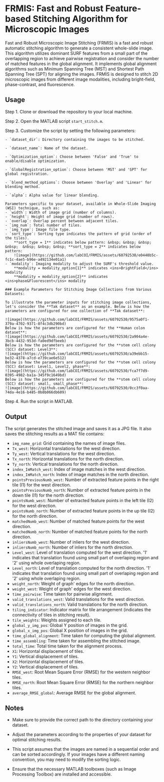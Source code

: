 # FRMIS: Fast and Robust Feature-based Stitching Algorithm for Microscopic Images

Fast and Robust Microscopic Image Stitching (FRMIS) is a fast and robust automatic stitching algorithm to generate a consistent whole-slide image. This algorithm utilizes dominant SURF features from a small part of the overlapping region to achieve pairwise registration and consider the number of matched features in the global alignment. It implements global alignment algorithms such as Minimum Spanning Tree (MST) and Shortest Path Spanning Tree (SPT) for aligning the images. FRMIS is designed to stitch 2D microscopic images from different image modalities, including bright-field, phase-contrast, and fluorescence. 

## Usage

 Step 1. Clone or download the repository to your local machine.

 Step 2. Open the MATLAB script `start_stitch.m`.

Step 3. Customize the script by setting the following parameters:

    - `dataset_dir`: Directory containing the images to be stitched.
    
    - `dataset_name`: Name of the dataset.
    
    - `Optimization_option`: Choose between 'False' and 'True' to enable/disable optimization.
    
    - `GlobalRegistration_option`: Choose between 'MST' and 'SPT' for global registration.
    
    - `blend_method_options`: Choose between 'Overlay' and 'Linear' for blending method.
    
    - `alpha`: Alpha value for linear blending.
    
    Parameters specific to your dataset, available in Whole-Slide Imaging (WSI) technique, such as:
    - `width`: Width of image grid (number of columns).
    - `height`: Height of image grid (number of rows).
    - `overlap`: Overlap percent between adjacent tiles.
    - `img_num`: Total number of tiles.
    - `img_type`: Image file type.
    - `sort_type`: Sorting type indicates the pattern of grid (order of the tiles).  
        **sort_type = 1** indicates below pattern: &nbsp; &nbsp; &nbsp; &nbsp;  &nbsp; &nbsp; &nbsp; **sort_type = 2** indicates below pattern:
        ![image](https://github.com/labCOI/FRMIS/assets/60792530/e0440b5c-fc1c-4ae5-b96e-a492134e01a1)
    - `modality`: Imaging modality to adjust the SURF's threshold value.   
        **modality = modality_option{1}** indicates <ins>BrightField</ins> modality  
        **modality = modality_option{2}** indicates <ins>phase&Fluorescent</ins> modality
   
    ### Example Parameters for Stitching Image Collections from Various Datasets:

    To illustrate the parameter inputs for stitching image collections, let's consider the **Tak dataset** as an example. Below is how the parameters are configured for one collection of **Tak dataset**:

    ![image](https://github.com/labCOI/FRMIS/assets/60792530/9575a0f1-379a-4702-9371-8f4c3db290bd) 
    Below is how the parameters are configured for the **Human colon dataset**: 
    ![image](https://github.com/labCOI/FRMIS/assets/60792530/2a904a4e-3bcb-4432-953d-fa0ed9dfbeeb) 
    Below is how the parameters are configured for the **stem cell colony (SCC) dataset: Level3**: 
    ![image](https://github.com/labCOI/FRMIS/assets/60792530/a39ebb15-be32-4378-a7cd-e739cae6e512) 
    Below is how the parameters are configured for the **stem cell colony (SCC) dataset: Level1, Level2, phase**: 
    ![image](https://github.com/labCOI/FRMIS/assets/60792530/fca7f7d9-0395-4982-ba1a-345f9c1649bd) 
    Below is how the parameters are configured for the **stem cell colony (SCC) dataset: small, small_phase**: 
    ![image](https://github.com/labCOI/FRMIS/assets/60792530/0cc3f0aa-74da-4e16-b485-0b8b066db609)
Step 4. Run the script in MATLAB.

## Output

The script generates the stitched image and saves it as a JPG file. It also saves the stitching results as a MAT file contains:

- `img_name_grid`: Grid containing the names of image files.
- `Tx_west`: Horizontal translations for the west direction.
- `Ty_west`: Vertical translations for the west direction.
- `Tx_north`: Horizontal translations for the north direction.
- `Ty_north`: Vertical translations for the north direction.
- `index_ImMatch_west`: Index of image matches in the west direction.
- `index_ImMatch_north`: Index of image matches in the north direction.
- `pointsPreviousNumb_west`: Number of extracted feature points in the right tile (I1) for the west direction.
- `pointsPreviousNumb_north`: Number of extracted feature points in the down tile (I1) for the north direction.
- `pointsNumb_west`: Number of extracted feature points in the left tile (I2) for the west direction.
- `pointsNumb_north`: Number of extracted feature points in the up tile (I2) for the north direction.
- `matchedNumb_west`: Number of matched feature points for the west direction.
- `matchedNumb_north`: Number of matched feature points for the north direction.
- `inliersNumb_west`: Number of inliers for the west direction.
- `inliersNumb_north`: Number of inliers for the north direction.
- `Level_west`: Level of translation computed  for the west direction. '1' indicates that translation found using small part of overlaping region and '2' using whole overlaping region.
- `Level_north`: Level of translation computed for the north direction. '1' indicates that translation found using small part of overlaping region and '2' using whole overlaping region.
- `weight_north`: Weight of graph' edges for the north direction.
- `weight_west`: Weight of graph' edges for the west direction.
- `time_pairwise`: Time taken for pairwise alignment.
- `valid_translations_west`: Valid translations for the west direction.
- `valid_translations_north`: Valid translations for the north direction.
- `tiling_indicator`: Indicator matrix for tile arrangement (indicates the connectivity of tiles in stitching result).
- `tile_weights`: Weights assigned to each tile.
- `global_y_img_pos`: Global Y position of images in the grid.
- `global_x_img_pos`: Global X position of images in the grid.
- `time_global_alignment`: Time taken for computing the global alignment.
- `time_assembling`: Time taken for assembling the stitched image.
- `total_time`: Total time taken for the alignment process.
- `X1`: Horizontal displacement of tiles.
- `Y1`: Vertical displacement of tiles.
- `X2`: Horizontal displacement of tiles.
- `Y2`: Vertical displacement of tiles.
- `RMSE_west`: Root Mean Square Error (RMSE) for the western neighbor tiles.
- `RMSE_north`: Root Mean Square Error (RMSE) for the northern neighbor tiles.
- `average_RMSE_global`: Average RMSE for the global alignment.

## Notes

- Make sure to provide the correct path to the directory containing your dataset.

- Adjust the parameters according to the properties of your dataset for optimal stitching results.

- This script assumes that the images are named in a sequential order and can be sorted accordingly. If your images have a different naming convention, you may need to modify the sorting logic.

- Ensure that the necessary MATLAB toolboxes (such as Image Processing Toolbox) are installed and accessible.


